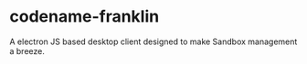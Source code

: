 # codename-franklin
A electron JS based desktop client designed to make Sandbox management a breeze. 
